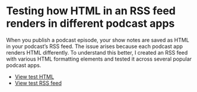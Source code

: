 # Testing how HTML in an RSS feed renders in different podcast apps 

When you publish a podcast episode, your show notes are saved as HTML in your podcast’s RSS feed. The issue arises because each podcast app renders HTML differently. To understand this better, I created an RSS feed with various HTML formatting elements and tested it across several popular podcast apps.

- [View test HTML](https://transistorfm.github.io/rss-html-render-test/test-html-elements.html)
- [View test RSS feed](https://transistorfm.github.io/rss-html-render-test/test-podcast-feed.rss)
